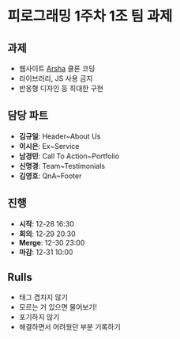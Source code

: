 # 피로그래밍 1주차 1조 팀 과제

## 과제

- 웹사이트 [Arsha](https://bootstrapmade.com/demo/Arsha/) 클론 코딩
- 라이브러리, JS 사용 금지
- 반응형 디자인 등 최대한 구현

## 담당 파트

- **김규일**: Header~About Us
- **이시은**: Ex~Service
- **남경민**: Call To Action~Portfolio
- **신명경**: Team~Testimonials
- **김영호**: QnA~Footer

## 진행

- **시작**: 12-28 16:30
- **회의**: 12-29 20:30
- **Merge**: 12-30 23:00
- **마감**: 12-31 10:00

## Rulls

- 태그 겹치지 않기
- 모르는 거 있으면 물어보기!
- 포기하지 않기
- 해결하면서 어려웠던 부분 기록하기
